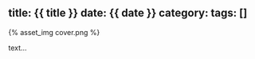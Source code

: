 title: {{ title }}
date: {{ date }}
category: 
tags: []
---

{% asset_img cover.png %}

<!--more-->

text...